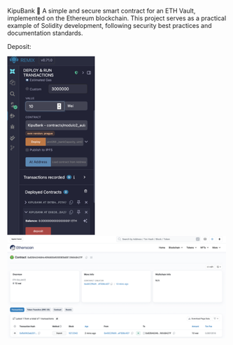 KipuBank 🏦
A simple and secure smart contract for an ETH Vault, implemented on the Ethereum blockchain. This project serves as a practical example of Solidity development, following security best practices and documentation standards.


Deposit:

<img src="./images/deposit action.png" alt="Create deposit" width="200"/>
<img src="./images/deposit sepolia.png" alt="testnetwork sepolia" width="500"/>
